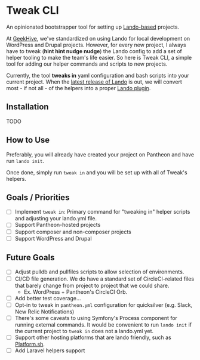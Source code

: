 # Tweak CLI

An opinionated bootstrapper tool for setting up [Lando-based](https://docs.lando.dev/) projects.

At [GeekHive](https://www.geekhive.com/), we've standardized on using Lando for local development on WordPress and Drupal projects. However,
for every new project, I always have to tweak (__hint hint nudge nudge__) the Lando config to add a
set of helper tooling to make the team's life easier. So here is Tweak CLI, a simple tool for adding
our helper commands and scripts to new projects.

Currently, the tool __tweaks in__ yaml configuration and bash scripts into your current project. When the
[latest release of Lando](https://blog.lando.dev/2020/02/10/q1-2020-update/) is out, we will convert most - if not all - of the helpers into a proper [Lando plugin](https://docs.lando.dev/contrib/contrib-plugins.html#plugins).

## Installation

TODO

## How to Use

Preferably, you will already have created your project on Pantheon and have run `lando init`.

Once done, simply run `tweak in` and you will be set up with all of Tweak's helpers.

## Goals / Priorities

- [ ] Implement `tweak in`: Primary command for "tweaking in" helper scripts and adjusting
your lando.yml file.
- [ ] Support Pantheon-hosted projects
- [ ] Support composer and non-composer projects
- [ ] Support WordPress and Drupal

## Future Goals

- [ ] Adjust pulldb and pullfiles scripts to allow selection of environments.
- [ ] CI/CD file generation. We do have a standard set of CircleCI-related files that barely change from project to project that we could share.
  - Ex. WordPress + Pantheon's CircleCI Orb.
- [ ] Add better test coverage...
- [ ] Opt-in to tweak in `pantheon.yml` configuration for quicksilver (e.g. Slack, New Relic Notifications)
- [ ] There's some caveats to using Symfony's Process component for running external commands. It would be convenient to run `lando init` if the current project to `tweak in` does not a lando.yml yet.
- [ ] Support other hosting platforms that are lando friendly, such as [Platform.sh](https://platform.sh).
- [ ] Add Laravel helpers support
